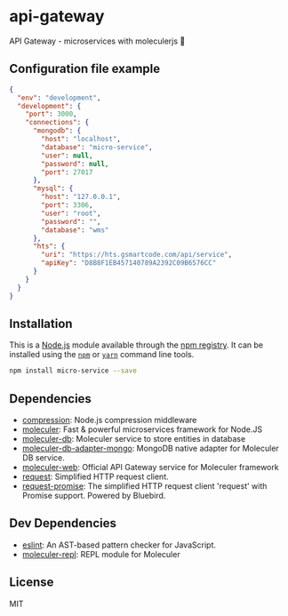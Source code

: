 # api-gateway

API Gateway - microservices with moleculerjs 💪

## Configuration file example

```json
{
  "env": "development",
  "development": {
    "port": 3000,
    "connections": {
      "mongodb": {
        "host": "localhost",
        "database": "micro-service",
        "user": null,
        "password": null,
        "port": 27017
      },
      "mysql": {
        "host": "127.0.0.1",
        "port": 3306,
        "user": "root",
        "password": "",
        "database": "wms"
      },
      "hts": {
        "uri": "https://hts.gsmartcode.com/api/service",
        "apiKey": "D8B8F1EB457140789A2392C09B6576CC"
      }
    }
  }
}
```

## Installation

This is a [Node.js](https://nodejs.org/) module available through the
[npm registry](https://www.npmjs.com/). It can be installed using the
[`npm`](https://docs.npmjs.com/getting-started/installing-npm-packages-locally)
or
[`yarn`](https://yarnpkg.com/en/)
command line tools.

```sh
npm install micro-service --save
```

## Dependencies

- [compression](https://ghub.io/compression): Node.js compression middleware
- [moleculer](https://ghub.io/moleculer): Fast &amp; powerful microservices framework for Node.JS
- [moleculer-db](https://ghub.io/moleculer-db): Moleculer service to store entities in database
- [moleculer-db-adapter-mongo](https://ghub.io/moleculer-db-adapter-mongo): MongoDB native adapter for Moleculer DB service.
- [moleculer-web](https://ghub.io/moleculer-web): Official API Gateway service for Moleculer framework
- [request](https://ghub.io/request): Simplified HTTP request client.
- [request-promise](https://ghub.io/request-promise): The simplified HTTP request client &#39;request&#39; with Promise support. Powered by Bluebird.

## Dev Dependencies

- [eslint](https://ghub.io/eslint): An AST-based pattern checker for JavaScript.
- [moleculer-repl](https://ghub.io/moleculer-repl): REPL module for Moleculer

## License

MIT
